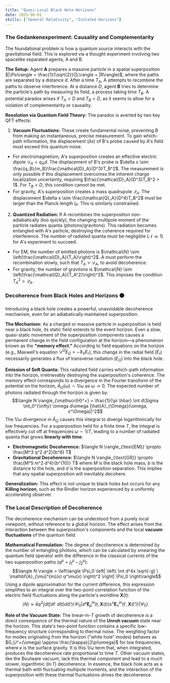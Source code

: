 ```yaml
---
title: "Quasi-Local Black Hole Horizons"
date: 2025-06-01
skills: ["General Relativity", "Isolated Horizons"]
---
```


### The Gedankenexperiment: Causality and Complementarity
The foundational problem is how a quantum source interacts with the gravitational field. This is explored via a thought experiment involving two spacelike separated agents, A and B.

**The Setup:** Agent **A** prepares a massive particle in a spatial superposition $|\Psi\rangle = \frac{1}{\sqrt{2}}(|L\rangle + |R\rangle)$, where the paths are separated by a distance $d$. After a time $T_A$, A attempts to recombine the paths to observe interference. At a distance $D$, agent **B** tries to determine the particle's path by measuring its field, a process taking time $T_B$. A potential paradox arises if $T_A < D$ and $T_B < D$, as it seems to allow for a violation of complementarity or causality.

**Resolution via Quantum Field Theory:** The paradox is averted by two key QFT effects:
1.  **Vacuum Fluctuations:** These create fundamental noise, preventing B from making an instantaneous, precise measurement. To gain which-path information, the displacement $(\delta x)$ of B's probe caused by A's field must exceed this quantum noise.
* For electromagnetism, A's superposition creates an effective electric dipole $\mathcal{D}_A = q_A d$. The displacement of B's probe is $\delta x \sim \frac{q_B}{m_B}\frac{\mathcal{D}_A}{D^3}T_B^2$. The measurement is only possible if this displacement overcomes the inherent charge localization uncertainty, requiring $\frac{\mathcal{D}_A}{D^3}T_B^2 > 1$. For $T_B < D$, this condition cannot be met.
* For gravity, A's superposition creates a mass quadrupole $\mathcal{Q}_A$. The displacement $\delta x \sim \frac{\mathcal{Q}_A}{D^4}T_B^2$ must be larger than the Planck length $l_P$. This is similarly constrained.

2.  **Quantized Radiation:** If A recombines the superposition non-adiabatically (too quickly), the changing multipole moment of the particle radiates quanta (photons/gravitons). This radiation becomes entangled with A's particle, destroying the coherence required for interference. The number of radiated quanta must be negligible ($\mathcal{N} \ll 1$) for A's experiment to succeed.
* For EM, the number of emitted photons is $\mathcal{N} \sim \left(\frac{\mathcal{D}_A}{T_A}\right)^2$. A must perform the recombination slowly, such that $T_A > \mathcal{D}_A$, to avoid decoherence.
* For gravity, the number of gravitons is $\mathcal{N} \sim \left(\frac{\mathcal{Q}_A}{T_A^2}\right)^2$. This imposes the condition $T_A^2 > \mathcal{Q}_A$.

### Decoherence from Black Holes and Horizons ⚫

Introducing a black hole creates a powerful, unavoidable decoherence mechanism, even for an adiabatically maintained superposition.

**The Mechanism:** As a charged or massive particle in superposition is held near a black hole, its static field extends to the event horizon. Even a slow, quasi-static movement of the superposition components causes a permanent change in the field configuration at the horizon—a phenomenon known as the **"memory effect."** According to field equations on the horizon (e.g., Maxwell's equation $\mathcal{D}^{\Omega}E_{\Omega}=-\partial_VE_r$), this change in the radial field ($E_r$) necessarily generates a flux of transverse radiation ($E_\Omega$) into the black hole.

**Emission of Soft Quanta:** This radiated field carries which-path information into the horizon, irretrievably destroying the superposition's coherence. The memory effect corresponds to a divergence in the Fourier transform of the potential on the horizon, $\hat{A}_\Omega(\omega) \sim 1/\omega$ as $\omega \to 0$. The expected number of photons radiated through the horizon is given by:
$$\langle N \rangle_{\mathscr{H}^+} = \frac{1}{\pi \hbar} \int d\Sigma \int_0^{\infty} \omega d\omega |\hat{A}_{\Omega}(\omega, x^\Omega)|^2$$
The $1/\omega$ divergence in $\hat{A}_\Omega$ causes this integral to diverge logarithmically for low frequencies. For a superposition held for a finite time $T$, the integral is effectively cut off at frequencies $\omega \sim 1/T$, leading to a number of radiated quanta that grows **linearly with time**:
* **Electromagnetic Decoherence:** $\langle N \rangle_{\text{EM}} \propto \frac{M^3 q^2 d^2}{b^6} T$
* **Gravitational Decoherence:** $\langle N \rangle_{\text{GR}} \propto \frac{M^5 m^2 d^4}{b^{10}} T$
where $M$ is the black hole mass, $b$ is the distance to the hole, and $d$ is the superposition separation. This implies that any spatial superposition will inevitably decohere.

**Generalization:** This effect is not unique to black holes but occurs for any **Killing horizon**, such as the Rindler horizon experienced by a uniformly accelerating observer.

### The Local Description of Decoherence

The decoherence mechanism can be understood from a purely local viewpoint, without reference to a global horizon. The effect arises from the interaction between the superposition's components and the local **vacuum fluctuations** of the quantum field.

**Mathematical Formulation:** The degree of decoherence is determined by the number of entangling photons, which can be calculated by smearing the quantum field operator with the difference in the classical currents of the two superposition paths ($q^\mu = j_1^\mu - j_2^\mu$):
$$\langle N \rangle = \left\langle \Psi_0 \left| \left( \int d^4x \sqrt{-g} \ \mathbf{A}_{\mu}^{in}(x) q^\mu(x) \right)^2 \right| \Psi_0 \right\rangle$$
Using a dipole approximation for the current difference, this expression simplifies to an integral over the two-point correlation function of the electric field fluctuations along the particle's worldline $\mathbf{X}(t)$:
$$\langle N \rangle \approx 4q^2 \int dt \int dt' \ d(t) d(t') \langle \Psi_0 | s^\mu \mathbf{E}^{in}_{\mu}(t, \mathbf{X}(t)) s^\nu \mathbf{E}^{in}_{\nu}(t', \mathbf{X}(t')) | \Psi_0 \rangle$$

**Role of the Vacuum State:** The linear-in-$T$ growth of decoherence is a direct consequence of the thermal nature of the **Unruh vacuum** state near the horizon. This state's two-point function contains a specific low-frequency structure corresponding to thermal noise. The weighting factor for modes originating from the horizon ("white hole" modes) behaves as $G_U^+(\omega) \approx \frac{\kappa}{2\pi\omega}$ for low frequencies, where $\kappa$ is the surface gravity. It is this $1/\omega$ term that, when integrated, produces the decoherence rate proportional to time $T$. Other vacuum states, like the Boulware vacuum, lack this thermal component and lead to a much slower, logarithmic ($\ln T$) decoherence. In essence, the black hole acts as a thermal bath with fluctuating multipole moments, and the interaction of the superposition with these thermal fluctuations drives the decoherence.

